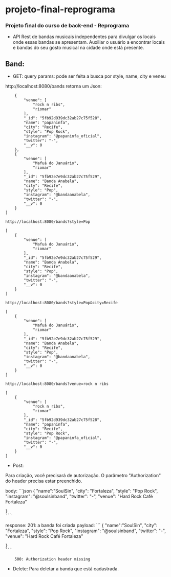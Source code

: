 # projeto-final-reprograma

### Projeto final do curso de back-end - Reprograma

 - API Rest de bandas musicais independentes para divulgar os locais onde essas bandas se apresentam. Auxiliar o usuário a encontrar locais e bandas do seu gosto musical na cidade onde está presente.


## Band: 
 
- GET: 
query params: pode ser feita a busca por style, name, city e veneu 

http://localhost:8080/bands
retorna um Json:
```[
    {
        "venue": [
            "rock n ribs",
            "riomar"
        ],
        "_id": "5fb92d939dc32ab27c75f528",
        "name": "papaninfa",
        "city": "Recife",
        "style": "Pop Rock",
        "instagram": "@papaninfa_oficial",
        "twitter": "-",
        "__v": 0
    },
    {
        "venue": [
            "Mafuá do Januário",
            "riomar"
        ],
        "_id": "5fb92e7e9dc32ab27c75f529",
        "name": "Banda Anabela",
        "city": "Recife",
        "style": "Pop",
        "instagram": "@bandaanabela",
        "twitter": "-",
        "__v": 0
    }
]

http://localhost:8080/bands?style=Pop

[
    {
        "venue": [
            "Mafuá do Januário",
            "riomar"
        ],
        "_id": "5fb92e7e9dc32ab27c75f529",
        "name": "Banda Anabela",
        "city": "Recife",
        "style": "Pop",
        "instagram": "@bandaanabela",
        "twitter": "-",
        "__v": 0
    }
]

http://localhost:8080/bands?style=Pop&city=Recife

[
    {
        "venue": [
            "Mafuá do Januário",
            "riomar"
        ],
        "_id": "5fb92e7e9dc32ab27c75f529",
        "name": "Banda Anabela",
        "city": "Recife",
        "style": "Pop",
        "instagram": "@bandaanabela",
        "twitter": "-",
        "__v": 0
    }
]

http://localhost:8080/bands?venue=rock n ribs

[
    {
        "venue": [
            "rock n ribs",
            "riomar"
        ],
        "_id": "5fb92d939dc32ab27c75f528",
        "name": "papaninfa",
        "city": "Recife",
        "style": "Pop Rock",
        "instagram": "@papaninfa_oficial",
        "twitter": "-",
        "__v": 0
    }
]
```

- Post: 

 Para criação, você precisará de autorização. O parâmetro "Authorization" do header precisa estar preenchido.

body:
    ```json
    {
        "name":"SoulSin",
        "city": "Fortaleza", 
        "style": "Pop Rock",
        "instagram": "@soulsinband",
        "twitter": "-",
        "venue": "Hard Rock Café Fortaleza"
        
    }
    ```
    

response:
    201: a banda foi criada
      payload: 
    ```
        {
        "name":"SoulSin",
        "city": "Fortaleza", 
        "style": "Pop Rock",
        "instagram": "@soulsinband",
        "twitter": "-",
        "venue": "Hard Rock Café Fortaleza"
        
    } 
    ```

        500: Authorization header missing

 - Delete:
 Para deletar a banda que está cadastrada.
